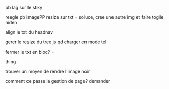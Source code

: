 pb lag sur le stiky

reegle pb imagePP resize sur txt = soluce, cree une autre img et faire toglle hiden

align le txt du headnav

gerer le resize du tree js qd charger en mode tel

fermer le txt en bloc? = <p>thing

trouver un moyen de rendre l'image noir

comment ce passe la gestion de page? demander